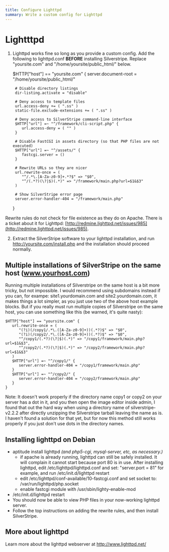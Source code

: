 ```yaml
---
title: Configure Lighttpd
summary: Write a custom config for Lighttpd
---
```


# Lightttpd

1. Lighttpd works fine so long as you provide a custom config. Add the following to lighttpd.conf **BEFORE** installing
Silverstripe. Replace "yoursite.com" and "/home/yoursite/public_html/" below.

	
	$HTTP["host"] == "yoursite.com" {
	    server.document-root = "/home/yoursite/public_html/"
	
	    # Disable directory listings
	    dir-listing.activate = "disable"
	
	    # Deny access to template files
	    url.access-deny += ( ".ss" )
	    static-file.exclude-extensions += ( ".ss" )
	
	    # Deny access to SilverStripe command-line interface
	    $HTTP["url"] =~ "^/framework/cli-script.php" {
	       url.access-deny = ( "" )
	    }
	
	    # Disable FastCGI in assets directory (so that PHP files are not executed)
	    $HTTP["url"] =~ "^/assets/" {
	       fastcgi.server = ()
	    }
	
	    # Rewrite URLs so they are nicer
	    url.rewrite-once = (
	       "^/.*\.[A-Za-z0-9]+.*?$" => "$0",
	       "^/(.*?)(\?|$)(.*)" => "/framework/main.php?url=$1&$3"
	    )
	
	    # Show SilverStripe error page
	    server.error-handler-404 = "/framework/main.php" 
	}


Rewrite rules do not check for file existence as they do on Apache. There is a ticket about it for Lighttpd:
[http://redmine.lighttpd.net/issues/985](http://redmine.lighttpd.net/issues/985).

2. Extract the SilverStripe software to your lighttpd installation, and run http://yoursite.com/install.php and the
installation should proceed normally.

## Multiple installations of SilverStripe on the same host (www.yourhost.com)

Running multiple installations of Silverstripe on the same host is a bit more tricky, but not impossible.  I would
recommend using subdomains instead if you can, for exampe: site1.yourdomain.com and site2.yourdomain.com, it makes
things a lot simpler, as you just use two of the above host example blocks. But if you really must run multiple copies
of Silverstripe on the same host, you can use something like this (be warned, it's quite nasty):

	
	$HTTP["host"] == "yoursite.com" {
	   url.rewrite-once = (
	      "(?i)(/copy1/.*\.([A-Za-z0-9]+))(.*?)$" => "$0",
	      "(?i)(/copy2/.*\.([A-Za-z0-9]+))(.*?)$" => "$0",
	      "^/copy1/(.*?)(\?|$)(.*)" => "/copy1/framework/main.php?url=$1&$3",
	      "^/copy2/(.*?)(\?|$)(.*)" => "/copy2/framework/main.php?url=$1&$3"
	   )
	   $HTTP["url"] =~ "^/copy1/" {
	      server.error-handler-404 = "/copy1/framework/main.php"
	   }
	   $HTTP["url"] =~ "^/copy2/" {
	      server.error-handler-404 = "/copy2/framework/main.php"
	   }
	}


Note: It doesn't work properly if the directory name copy1 or copy2 on your server has a dot in it, and you then open
the image editor inside admin, I found that out the hard way when using a directory name of silverstripe-v2.2.2 after
directly unzipping the Silverstripe tarball leaving the name as is. I haven't found a solution for that yet, but for now
this method still works properly if you just don't use dots in the directory names.

## Installing lighttpd on Debian

*  aptitude install lighttpd *(and php5-cgi, mysql-server, etc, as necessary.)*
    * if apache is already running, lighttpd can still be safely installed. It will complain it cannot start because
port 80 is in use. After installing lighttpd, edit /etc/lighttpd/lighttpd.conf  and set: "server.port = 81" for example,
and run /etc/init.d/lighttpd restart
    * edit /etc/lighttpd/conf-available/10-fastcgi.conf and set socket to: /var/run/lighttpd/php.socket
    * enable fastcgi module with /usr/sbin/lighty-enable-mod
*  /etc/init.d/lighttpd restart
*  You should now be able to view PHP files in your now-working lighttpd server.
*  Follow the top instructions on adding the rewrite rules, and then install SilverStripe.

## More about lighttpd

Learn more about the lighttpd webserver at http://www.lighttpd.net/
